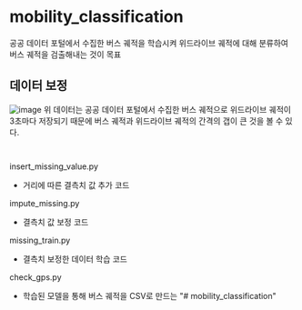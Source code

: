 # mobility_classification


공공 데이터 포털에서 수집한 버스 궤적을 학습시켜 위드라이브 궤적에 대해 분류하여 버스 궤적을 검출해내는 것이 목표

데이터 보정
-----------
![image](https://user-images.githubusercontent.com/65576979/92385862-9f8fd200-f14d-11ea-8a78-79d7121287da.png)
위 데이터는 공공 데이터 포털에서 수집한 버스 궤적으로 위드라이브 궤적이 3초마다 저장되기 때문에 버스 궤적과 위드라이브 궤적의 간격의 갭이 큰 것을 볼 수 있다.

<pre><code>
</code></pre>
insert_missing_value.py
- 거리에 따른 결측치 값 추가 코드

impute_missing.py
- 결측치 값 보정 코드

missing_train.py
- 결측치 보정한 데이터 학습 코드

check_gps.py
- 학습된 모델을 통해 버스 궤적을 CSV로 만드는 
"# mobility_classification" 
